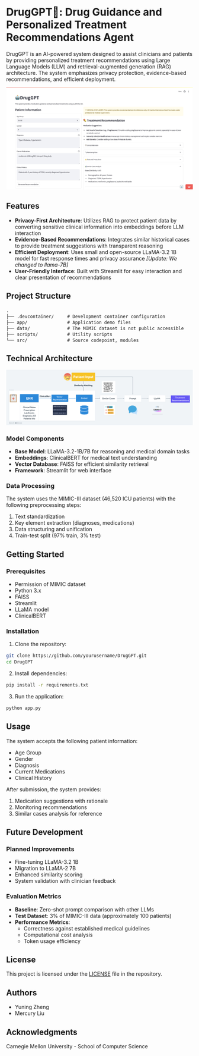 # DrugGPT💊: Drug Guidance and Personalized Treatment Recommendations Agent

DrugGPT is an AI-powered system designed to assist clinicians and patients by providing personalized treatment recommendations using Large Language Models (LLM) and retrieval-augmented generation (RAG) architecture. The system emphasizes privacy protection, evidence-based recommendations, and efficient deployment.

![Demo](demo.jpg)




## Features

- **Privacy-First Architecture**: Utilizes RAG to protect patient data by converting sensitive clinical information into embeddings before LLM interaction
- **Evidence-Based Recommendations**: Integrates similar historical cases to provide treatment suggestions with transparent reasoning
- **Efficient Deployment**: Uses small and open-source LLaMA-3.2 1B model for fast response times and privacy assurance *[Update: We changed to llama-7B]*
- **User-Friendly Interface**: Built with Streamlit for easy interaction and clear presentation of recommendations

## Project Structure

```
.
├── .devcontainer/     # Development container configuration
├── app/               # Application demo files
├── data/              # The MIMIC dataset is not public accessible
├── scripts/           # Utility scripts
└── src/               # Source codepoint, modules
```

## Technical Architecture
![pipeline](pipeline.png)

### Model Components

- **Base Model**: LLaMA-3.2-1B/7B for reasoning and medical domain tasks
- **Embeddings**: ClinicalBERT for medical text understanding
- **Vector Database**: FAISS for efficient similarity retrieval
- **Framework**: Streamlit for web interface

### Data Processing

The system uses the MIMIC-III dataset (46,520 ICU patients) with the following preprocessing steps:
1. Text standardization
2. Key element extraction (diagnoses, medications)
3. Data structuring and unification
4. Train-test split (97% train, 3% test)

## Getting Started

### Prerequisites
- Permission of MIMIC dataset
- Python 3.x
- FAISS
- Streamlit
- LLaMA model
- ClinicalBERT

### Installation

1. Clone the repository:
```bash
git clone https://github.com/yourusername/DrugGPT.git
cd DrugGPT
```

2. Install dependencies:
```bash
pip install -r requirements.txt
```

3. Run the application:
```bash
python app.py
```

## Usage

The system accepts the following patient information:
- Age Group
- Gender
- Diagnosis
- Current Medications
- Clinical History

After submission, the system provides:
1. Medication suggestions with rationale
2. Monitoring recommendations
3. Similar cases analysis for reference

## Future Development

### Planned Improvements

- Fine-tuning LLaMA-3.2 1B
- Migration to LLaMA-2 7B
- Enhanced similarity scoring
- System validation with clinician feedback

### Evaluation Metrics

- **Baseline**: Zero-shot prompt comparison with other LLMs
- **Test Dataset**: 3% of MIMIC-III data (approximately 100 patients)
- **Performance Metrics**:
  - Correctness against established medical guidelines
  - Computational cost analysis
  - Token usage efficiency

## License

This project is licensed under the [LICENSE](LICENSE) file in the repository.

## Authors

- Yuning Zheng
- Mercury Liu

## Acknowledgments

Carnegie Mellon University - School of Computer Science